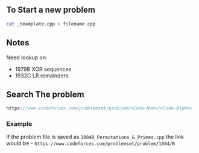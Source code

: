 ## To Start a new problem
```bash
cat _teamplate.cpp > filename.cpp
```

## Notes
Need lookup on:
- 1979B XOR sequences
- 1932C LR remainders

## Search The problem
```js
https://www.codeforces.com/problemset/problem/<Code-Num>/<Code-Alpha>
```

### Example
If the problem file is saved as `1884B_Permutations_&_Primes.cpp` the link would be -
    ```
    https://www.codeforces.com/problemset/problem/1884/B
    ```
